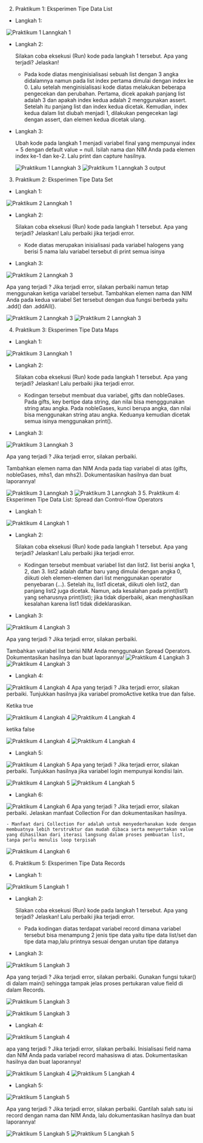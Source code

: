 2. Praktikum 1: Eksperimen Tipe Data List
- Langkah 1:

![Praktikum 1 Lanngkah 1](./img/P1L1.png)

- Langkah 2:

    Silakan coba eksekusi (Run) kode pada langkah 1 tersebut. Apa yang terjadi? Jelaskan!

    - Pada kode diatas menginisialisasi sebuah list dengan 3 angka didalamnya namun pada list index pertama dimulai dengan index ke 0. Lalu setelah menginisialisasi kode diatas melakukan beberapa pengecekan dan perubahan. Pertama, dicek apakah panjang list adalah 3 dan apakah index kedua adalah 2 menggunakan assert. Setelah itu panjang list dan index kedua dicetak. Kemudian, index kedua dalam list diubah menjadi 1, dilakukan pengecekan lagi dengan assert, dan elemen kedua dicetak ulang.
- Langkah 3:

    Ubah kode pada langkah 1 menjadi variabel final yang mempunyai index = 5 dengan default value = null. Isilah nama dan NIM Anda pada elemen index ke-1 dan ke-2. Lalu print dan capture hasilnya.

    ![Praktikum 1 Lanngkah 3](./img/P1L3.png)
    ![Praktikum 1 Lanngkah 3 output](./img/P1L3Output.png)

3. Praktikum 2: Eksperimen Tipe Data Set
- Langkah 1:
  
 ![Praktikum 2 Lanngkah 1](./img/P2L1.png)
 - Langkah 2:

    Silakan coba eksekusi (Run) kode pada langkah 1 tersebut. Apa yang terjadi? Jelaskan! Lalu perbaiki jika terjadi error.

    - Kode diatas merupakan inisialisasi pada variabel halogens yang berisi 5 nama lalu variabel tersebut di print semua isinya
- Langkah 3:

![Praktikum 2 Lanngkah 3](./img/P2L3.png)

Apa yang terjadi ? Jika terjadi error, silakan perbaiki namun tetap menggunakan ketiga variabel tersebut. Tambahkan elemen nama dan NIM Anda pada kedua variabel Set tersebut dengan dua fungsi berbeda yaitu .add() dan .addAll().

![Praktikum 2 Lanngkah 3](./img/P2L3T.png)
![Praktikum 2 Lanngkah 3](./img/P2L3TO.png)

4. Praktikum 3: Eksperimen Tipe Data Maps
- Langkah 1:

![Praktikum 3 Lanngkah 1](./img/P3L1.png)
- Langkah 2:

    Silakan coba eksekusi (Run) kode pada langkah 1 tersebut. Apa yang terjadi? Jelaskan! Lalu perbaiki jika terjadi error.

    - Kodingan tersebut membuat dua variabel, gifts dan nobleGases. Pada gifts, key bertipe data string, dan nilai bisa mengggunakan string atau angka. Pada nobleGases, kunci berupa angka, dan nilai bisa menggunakan string atau angka. Keduanya kemudian dicetak semua isinya menggunakan print().
- Langkah 3:

![Praktikum 3 Lanngkah 3](./img/P3L3.png)

Apa yang terjadi ? Jika terjadi error, silakan perbaiki.

Tambahkan elemen nama dan NIM Anda pada tiap variabel di atas (gifts, nobleGases, mhs1, dan mhs2). Dokumentasikan hasilnya dan buat laporannya!

![Praktikum 3 Lanngkah 3](./img/P3L3T.png)
![Praktikum 3 Lanngkah 3](./img/P3L3TO.png)
5. Praktikum 4: Eksperimen Tipe Data List: Spread dan Control-flow Operators

- Langkah 1:

![Praktikum 4 Langkah 1](./img/P4L1.png)
- Langkah 2:

    Silakan coba eksekusi (Run) kode pada langkah 1 tersebut. Apa yang terjadi? Jelaskan! Lalu perbaiki jika terjadi error.
    - Kodingan tersebut membuat variabel list dan list2. list berisi angka 1, 2, dan 3. list2 adalah daftar baru yang dimulai dengan angka 0, diikuti oleh elemen-elemen dari list menggunakan operator penyebaran (...). Setelah itu, list1 dicetak, diikuti oleh list2, dan panjang list2 juga dicetak. Namun, ada kesalahan pada print(list1) yang seharusnya print(list); jika tidak diperbaiki, akan menghasilkan kesalahan karena list1 tidak dideklarasikan.
- Langkah 3:

![Praktikum 4 Langkah 3](./img/P4L3.png)

Apa yang terjadi ? Jika terjadi error, silakan perbaiki.

Tambahkan variabel list berisi NIM Anda menggunakan Spread Operators. Dokumentasikan hasilnya dan buat laporannya!
![Praktikum 4 Langkah 3](./img/P4L3T.png)
![Praktikum 4 Langkah 3](./img/P4L3TO.png)

- Langkah 4:

![Praktikum 4 Langkah 4](./img/P4L4.png)
Apa yang terjadi ? Jika terjadi error, silakan perbaiki. Tunjukkan hasilnya jika variabel promoActive ketika true dan false.
 
 Ketika true
 
![Praktikum 4 Langkah 4](./img/P4L4T.png)
![Praktikum 4 Langkah 4](./img/P4L4TO.png)

ketika false

![Praktikum 4 Langkah 4](./img/P4L4T2.png)
![Praktikum 4 Langkah 4](./img/P4L4T2O.png)

- Langkah 5:
  
![Praktikum 4 Langkah 5](./img/P4L5.png)
Apa yang terjadi ? Jika terjadi error, silakan perbaiki. Tunjukkan hasilnya jika variabel login mempunyai kondisi lain.

![Praktikum 4 Langkah 5](./img/P4L5T.png)
![Praktikum 4 Langkah 5](./img/P4L5TO.png)

- Langkah 6:
  
![Praktikum 4 Langkah 6](./img/P4L6.png)
Apa yang terjadi ? Jika terjadi error, silakan perbaiki. Jelaskan manfaat Collection For dan dokumentasikan hasilnya.
    
    
    - Manfaat dari Collection For adalah untuk menyederhanakan kode dengan membuatnya lebih terstruktur dan mudah dibaca serta menyertakan value yang dihasilkan dari iterasi langsung dalam proses pembuatan list, tanpa perlu menulis loop terpisah

![Praktikum 4 Langkah 6](./img/P4L6O.png)

6. Praktikum 5: Eksperimen Tipe Data Records
- Langkah 1:
  
![Praktikum 5 Langkah 1](./img/P5L1.png)
- Langkah 2:

    Silakan coba eksekusi (Run) kode pada langkah 1 tersebut. Apa yang terjadi? Jelaskan! Lalu perbaiki jika terjadi error.
    - Pada kodingan diatas terdapat variabel record dimana variabel tersebut bisa menampung 2 jenis tipe data yaitu tipe data list/set dan tipe data map,lalu printnya sesuai dengan urutan tipe datanya 

- Langkah 3:
  
![Praktikum 5 Langkah 3](./img/P5L3.png)

Apa yang terjadi ? Jika terjadi error, silakan perbaiki. Gunakan fungsi tukar() di dalam main() sehingga tampak jelas proses pertukaran value field di dalam Records.

![Praktikum 5 Langkah 3](./img/P5L3T.png)

![Praktikum 5 Langkah 3](./img/P5L3TO.png)


- Langkah 4:

![Praktikum 5 Langkah 4](./img/P5L4.png)


    
    
apa yang terjadi ? Jika terjadi error, silakan perbaiki. Inisialisasi field nama dan NIM Anda pada variabel record mahasiswa di atas. Dokumentasikan hasilnya dan buat laporannya!

![Praktikum 5 Langkah 4](./img/P5L4T.png)
![Praktikum 5 Langkah 4](./img/P5L4TO.png)

- Langkah 5:
  
![Praktikum 5 Langkah 5](./img/P5L5.png)

Apa yang terjadi ? Jika terjadi error, silakan perbaiki. Gantilah salah satu isi record dengan nama dan NIM Anda, lalu dokumentasikan hasilnya dan buat laporannya!

![Praktikum 5 Langkah 5](./img/P5L5T.png)
![Praktikum 5 Langkah 5](./img/P5L5TO.png)











 
